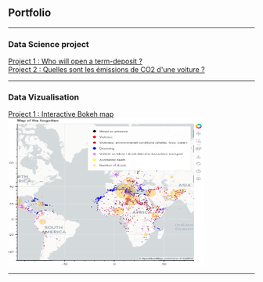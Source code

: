 ## Portfolio

---
### Data Science project
[Project 1 : Who will open a term-deposit ?](/sample_page (1))
<br>
[Project 2 : Quelles sont les émissions de CO2 d'une voiture ?](/What_is_the_car_CO2_emission)

---
### Data Vizualisation
[Project 1 : Interactive Bokeh map](/sample_page)
<br>
<img src="images/bokeh_map.PNG?raw=false" width="400" height="300"/>

---




